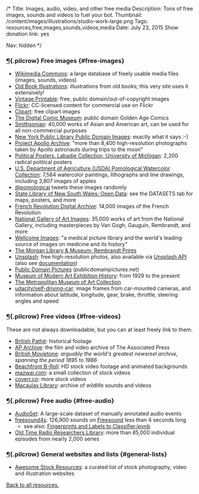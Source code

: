 /*
Title: Images, audio, video, and other free media
Description: Tons of free images, sounds and videos to fuel your bot.
Thumbnail: /content/images/illustrations/studio-work-large.png
Tags: resources,free,images,sounds,videos,media
Date: July 23, 2015
Show donation link: yes

Nav: hidden
*/



### [¶](#free-images){.pilcrow} Free images {#free-images}

- [Wikimedia Commons](https://commons.wikimedia.org/wiki/Main_Page): a large database of freely usable media files (images, sounds, videos)
- [Old Book Illustrations](http://www.oldbookillustrations.com/): illustrations from old books; this very site uses it extensively!
- [Vintage Printable](http://vintageprintable.com/): free, public domain/out-of-copyright images
- [Flickr](https://www.flickr.com/search/?q=&l=commderiv&ct=0&mt=all&adv=1): CC-licensed content for commercial use on Flickr
- [Clipart](https://openclipart.org/): free clipart images
- [The Digital Comic Museum](http://digitalcomicmuseum.com/): public domain Golden Age Comics
- [Smithsonian](http://www.asia.si.edu/collections/edan/default.cfm): 40,000 works of Asian and American art, can be used for all non-commercial purposes
- [New York Public Library Public Domain Images](http://digitalcollections.nypl.org/search/index?utf8=%E2%9C%93&keywords=&filters[rights][]=pd): exactly what it says :-)
- [Project Apollo Archive](https://www.flickr.com/photos/projectapolloarchive/): "more than 8,400 high-resolution photographs taken by Apollo astronauts during trips to the moon"
- [Political Posters, Labadie Collection, University of Michigan](http://quod.lib.umich.edu/l/lbc2ic?cc=lbc2ic;page=index;c=lbc2ic): 2,200 radical political posters
- [U.S. Department of Agriculture (USDA) Pomological Watercolor Collection](http://usdawatercolors.nal.usda.gov/pom/home.xhtml): 7,584 watercolor paintings, lithographs and line drawings, including 3,807 images of apples
 - [@pomological](/bots/twitterbots/pomological/) tweets these images randomly
- [State Library of New South Wales: Open Data](http://www.sl.nsw.gov.au/using/search/open_data.html): see the DATASETS tab for maps, posters, and more
- [French Revolution Digital Archive](http://frda.stanford.edu/): 14,000 images of the French Revolution
- [National Gallery of Art Images](https://images.nga.gov/?service=category&action=show_content_page&language=en&category=16): 35,000 works of art from the National Gallery, including masterpieces by Van Gogh, Gauguin, Rembrandt, and more
- [Wellcome Images](http://wellcomeimages.org/): "a medical picture library and the world's leading source of images on medicine and its history"
- [The Morgan Library & Museum: Rembrandt Prints](http://www.themorgan.org/rembrandt)
- [Unsplash](https://unsplash.com/): free high-resolution photos, also available via [Unsplash API](https://source.unsplash.com/) (also see [documentation](https://unsplash.com/documentation))
- [Public Domain Pictures](http://www.publicdomainpictures.net/) (publicdomainpictures.net)
- [Museum of Modern Art Exhibition History](http://www.moma.org/calendar/exhibitions/history): from 1929 to the present 
- [The Metropolitan Museum of Art Collection](http://metmuseum.org/art/collection/)
- [udacity/self-driving-car](https://github.com/udacity/self-driving-car): image frames from car-mounted cameras, and information about latitude, longitude, gear, brake, throttle, steering angles and speed

### [¶](#free-videos){.pilcrow} Free videos {#free-videos}
These are not always downloadable, but you can at least freely link to them.

- [British Pathé](https://www.youtube.com/user/britishpathe/videos): historical footage
- [AP Archive](https://www.youtube.com/c/aparchive): the film and video archive of The Associated Press
- [British Movietone](https://www.youtube.com/channel/UCHq777_waKMJw6SZdABmyaA): *arguably the world's greatest newsreel archive, spanning the period 1895 to 1986*
- [Beachfront B-Roll](http://www.beachfrontbroll.com/): HD stock video footage and animated backgrounds
- [mazwai.com](http://mazwai.com/#/videos): a small collection of stock videos
- [coverr.co](http://www.coverr.co/): more stock videos
- [Macaulay Library](http://macaulaylibrary.org/): archive of wildlife sounds and videos

### [¶](#free-audio){.pilcrow} Free audio {#free-audio}

- [AudioSet](https://research.google.com/audioset/): A large-scale dataset of manually annotated audio events
- [freesound4s](https://archive.org/details/freesound4s): 126,900 sounds on [Freesound](https://freesound.org/) less than 4 seconds long
  - see also: [Fingerprints and Labels to Classifier.ipynb](https://github.com/kylemcdonald/AudioNotebooks/blob/master/Fingerprints%20and%20Labels%20to%20Classifier.ipynb)
- [Old Time Radio Researchers Library](http://www.otrrlibrary.org/index.html): more than 85,000 individual episodes from nearly 2,000 series


### [¶](#general-lists){.pilcrow} General websites and lists {#general-lists}

- [Awesome Stock Resources](https://github.com/neutraltone/awesome-stock-resources): a curated list of stock photography, video and illustration websites

[Back to all resources.](/resources)